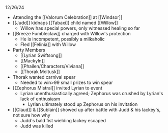 12/26/24
- Attending the [[Valorum Celebration]] at [[Windsor]] 
- [[Judd]] kidnaps [[Tabaxi]] child named [[Willow]]
	- Willow has special powers, only witnessed healing so far
- [[Breeze Fumbleclaw]] charged with Willow's protection
	- He is incompetent, possibly a milkaholic
	- Fled [[Felinia]] with Willow
- Party Members
	- [[Lyrian Swiftsong]]
	- [[Mackyln]]
	- [[Phailen/Characters/Viviana]]
	- [[Thorak Moltusk]]
- Thorak wanted carnival spear
	- Needed to win>99 small prizes to win spear
- [[Zephorus Mistral]] invited Lyrian to event
	- Lyrian unenthusiastically agreed; Zephorus was crushed by Lyrian's lack of enthusiasm
		- Lyrian ultimately stood up Zephorus on his invitation
- [[Claud]] & [[Sublain]] showed up after battle with Judd & his lackey's, not sure how why
	- Judd's bald fist wielding lackey escaped
	- Judd was killed